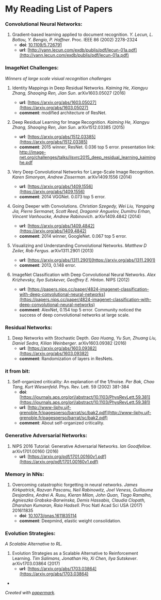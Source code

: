 # My Reading List of Papers

### Convolutional Neural Networks:

1. Gradient-based learning applied to document recognition. *Y. Lecun, L. Bottou, Y. Bengio, P. Haffner*. Proc. IEEE 86 (2002) 2278-2324
    * **doi**: [10.1109/5.726791](10.1109/5.726791)
    * **url**: [http://yann.lecun.com/exdb/publis/pdf/lecun-01a.pdf](http://yann.lecun.com/exdb/publis/pdf/lecun-01a.pdf)

### ImageNet Challenges:

*Winners of large scale visiual recognition challenges*
1. Identity Mappings in Deep Residual Networks. *Kaiming He, Xiangyu Zhang, Shaoqing Ren, Jian Sun*. arXiv1603.05027 (2016)
    * **url**: [https://arxiv.org/abs/1603.05027](https://arxiv.org/abs/1603.05027)
    * **comment**: modified architecture of ResNet.

2. Deep Residual Learning for Image Recognition. *Kaiming He, Xiangyu Zhang, Shaoqing Ren, Jian Sun*. arXiv1512.03385 (2015)
    * **url**: [https://arxiv.org/abs/1512.03385](https://arxiv.org/abs/1512.03385)
    * **comment**: 2015 winner, ResNet. 0.036 top 5 error. presentation link: http://image-net.org/challenges/talks/ilsvrc2015_deep_residual_learning_kaiminghe.pdf

3. Very Deep Convolutional Networks for Large-Scale Image Recognition. *Karen Simonyan, Andrew Zisserman*. arXiv1409.1556 (2014)
    * **url**: [https://arxiv.org/abs/1409.1556](https://arxiv.org/abs/1409.1556)
    * **comment**: 2014 VGGNet. 0.073 top 5 error.

4. Going Deeper with Convolutions. *Christian Szegedy, Wei Liu, Yangqing Jia, Pierre Sermanet, Scott Reed, Dragomir Anguelov, Dumitru Erhan, Vincent Vanhoucke, Andrew Rabinovich*. arXiv1409.4842 (2014)
    * **url**: [https://arxiv.org/abs/1409.4842](https://arxiv.org/abs/1409.4842)
    * **comment**: 2014 winner, GoogleNet. 0.067 top 5 error.

5. Visualizing and Understanding Convolutional Networks. *Matthew D Zeiler, Rob Fergus*. arXiv1311.2901 (2013)
    * **url**: [https://arxiv.org/abs/1311.2901](https://arxiv.org/abs/1311.2901)
    * **comment**: 2013, 0.148 error.

6. ImageNet Classification with Deep Convolutional Neural Networks. *Alex Krizhevsky, Ilya Sutskever, Geoffrey E. Hinton*. NIPS (2012)
    * **url**: [https://papers.nips.cc/paper/4824-imagenet-classification-with-deep-convolutional-neural-networks](https://papers.nips.cc/paper/4824-imagenet-classification-with-deep-convolutional-neural-networks)
    * **comment**: AlexNet, 0.154 top 5 error. Community noticed the success of deep convolutional networks at large scale.

### Residual Networks:

1. Deep Networks with Stochastic Depth. *Gao Huang, Yu Sun, Zhuang Liu, Daniel Sedra, Kilian Weinberger*. arXiv1603.09382 (2016)
    * **url**: [https://arxiv.org/abs/1603.09382](https://arxiv.org/abs/1603.09382)
    * **comment**: Randomization of layers in ResNets.

### it from bit:

1. Self-organized criticality: An explanation of the 1/fnoise. *Per Bak, Chao Tang, Kurt Wiesenfeld*. Phys. Rev. Lett. 59 (2002) 381-384
    * **doi**: [https://journals.aps.org/prl/abstract/10.1103/PhysRevLett.59.381](https://journals.aps.org/prl/abstract/10.1103/PhysRevLett.59.381)
    * **url**: [http://www-liphy.ujf-grenoble.fr/pagesperso/barrat/sc/bak2.pdf](http://www-liphy.ujf-grenoble.fr/pagesperso/barrat/sc/bak2.pdf)
    * **comment**: About self-organized criticality.

### Generative Adversarial Networks:

1. NIPS 2016 Tutorial: Generative Adversarial Networks. *Ian Goodfellow*. arXiv1701.00160 (2016)
    * **url**: [https://arxiv.org/pdf/1701.00160v1.pdf](https://arxiv.org/pdf/1701.00160v1.pdf)

### Memory in NNs:

1. Overcoming catastrophic forgetting in neural networks. *James Kirkpatrick, Razvan Pascanu, Neil Rabinowitz, Joel Veness, Guillaume Desjardins, Andrei A. Rusu, Kieran Milan, John Quan, Tiago Ramalho, Agnieszka Grabska-Barwinska, Demis Hassabis, Claudia Clopath, Dharshan Kumaran, Raia Hadsell*. Proc Natl Acad Sci USA (2017) 201611835
    * **doi**: [10.1073/pnas.1611835114](10.1073/pnas.1611835114)
    * **comment**: Deepmind, elastic weight consolidation.

### Evolution Strategies:

*A Scalable Alternative to RL.*
1. Evolution Strategies as a Scalable Alternative to Reinforcement Learning. *Tim Salimans, Jonathan Ho, Xi Chen, Ilya Sutskever*. arXiv1703.03864 (2017)
    * **url**: [https://arxiv.org/abs/1703.03864](https://arxiv.org/abs/1703.03864)


-
*Created with [papermark](https://github.com/wphw/papermark/).*